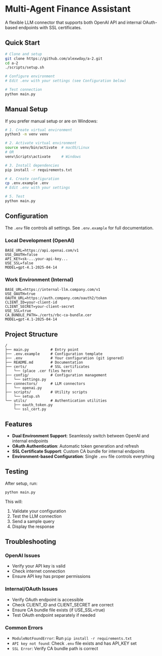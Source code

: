 # Multi-Agent Finance Assistant

A flexible LLM connector that supports both OpenAI API and internal OAuth-based endpoints with SSL certificates.

## Quick Start

```bash
# Clone and setup
git clone https://github.com/alexwday/a-2.git
cd a-2
./scripts/setup.sh

# Configure environment
# Edit .env with your settings (see Configuration below)

# Test connection
python main.py
```

## Manual Setup

If you prefer manual setup or are on Windows:

```bash
# 1. Create virtual environment
python3 -m venv venv

# 2. Activate virtual environment
source venv/bin/activate  # macOS/Linux
# OR
venv\Scripts\activate     # Windows

# 3. Install dependencies
pip install -r requirements.txt

# 4. Create configuration
cp .env.example .env
# Edit .env with your settings

# 5. Test
python main.py
```

## Configuration

The `.env` file controls all settings. See `.env.example` for full documentation.

### Local Development (OpenAI)
```env
BASE_URL=https://api.openai.com/v1
USE_OAUTH=false
API_KEY=sk-...your-api-key...
USE_SSL=false
MODEL=gpt-4.1-2025-04-14
```

### Work Environment (Internal)
```env
BASE_URL=https://internal-llm.company.com/v1
USE_OAUTH=true
OAUTH_URL=https://auth.company.com/oauth2/token
CLIENT_ID=your-client-id
CLIENT_SECRET=your-client-secret
USE_SSL=true
CA_BUNDLE_PATH=./certs/rbc-ca-bundle.cer
MODEL=gpt-4.1-2025-04-14
```

## Project Structure

```
/
├── main.py          # Entry point
├── .env.example     # Configuration template
├── .env             # Your configuration (git ignored)
├── README.md        # Documentation
├── certs/           # SSL certificates
│   └── (place .cer files here)
├── config/          # Configuration management
│   └── settings.py
├── connectors/      # LLM connectors
│   └── openai.py
├── scripts/         # Utility scripts
│   └── setup.sh
└── utils/           # Authentication utilities
    ├── oauth_token.py
    └── ssl_cert.py
```

## Features

- **Dual Environment Support**: Seamlessly switch between OpenAI and internal endpoints
- **OAuth Authentication**: Automatic token generation and refresh
- **SSL Certificate Support**: Custom CA bundle for internal endpoints
- **Environment-based Configuration**: Single `.env` file controls everything

## Testing

After setup, run:
```bash
python main.py
```

This will:
1. Validate your configuration
2. Test the LLM connection
3. Send a sample query
4. Display the response

## Troubleshooting

### OpenAI Issues
- Verify your API key is valid
- Check internet connection
- Ensure API key has proper permissions

### Internal/OAuth Issues
- Verify OAuth endpoint is accessible
- Check CLIENT_ID and CLIENT_SECRET are correct
- Ensure CA bundle file exists (if USE_SSL=true)
- Test OAuth endpoint separately if needed

### Common Errors
- `ModuleNotFoundError`: Run `pip install -r requirements.txt`
- `API key not found`: Check `.env` file exists and has API_KEY set
- `SSL Error`: Verify CA bundle path is correct